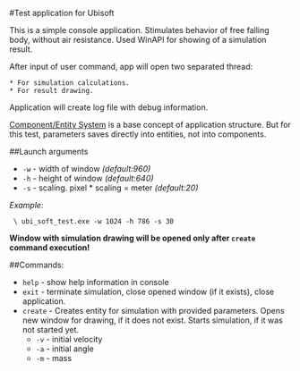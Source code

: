 #Test application for Ubisoft

This is a simple console application. 
Stimulates behavior of free falling body, without air resistance.
Used WinAPI for showing of a simulation result.
 
After input of user command, app will open two separated thread:

    * For simulation calculations.
    * For result drawing.
    
Application will create log file with debug information.

[Component/Entity System](http://entity-systems.wikidot.com/) is a base concept of application structure.
But for this test, parameters saves directly into entities, not into components. 

##Launch arguments

* `-w` - width of window *(default:960)*
* `-h` - height of window *(default:640)*
* `-s` - scaling. pixel * scaling = meter *(default:20)*

*Example:*

` \ ubi_soft_test.exe -w 1024 -h 786 -s 30`

**Window with simulation drawing will be opened only after `create` command execution!**

##Commands:

* `help` - show help information in console
* `exit` - terminate simulation, close opened window (if it exists), close application.
* `create` - Creates entity for simulation with provided parameters.
             Opens new window for drawing, if it does not exist. Starts simulation, if it was not started yet.
     * `-v` - initial velocity
     * `-a` - initial angle
     * `-m` - mass
 


